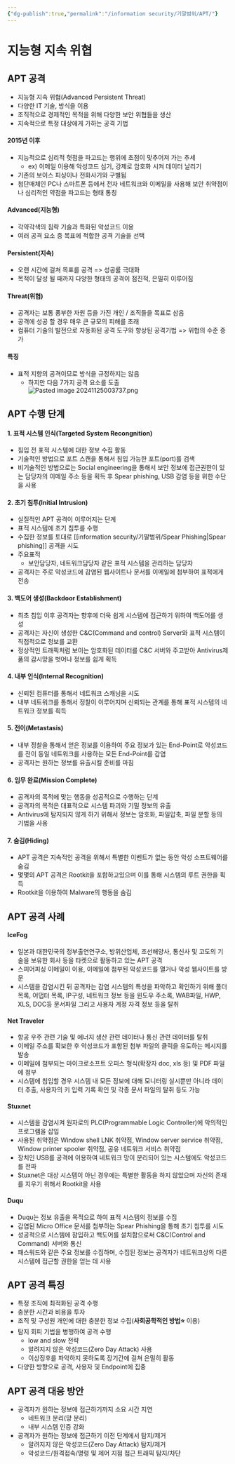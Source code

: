 ```yaml
---
{"dg-publish":true,"permalink":"/information security/기말범위/APT/"}
---
```



# 지능형 지속 위협
## APT 공격
- 지능형 지속 위협(Advanced Persistent Threat)
- 다양한 IT 기술, 방식을 이용
- 조직적으로 경제적인 목적을 위해 다양한 보안 위협들을 생산
- 지속적으로 특정 대상에게 가하는 공격 기법
#### 2015년 이후
- 지능적으로 심리적 헛점을 파고드는 행위에 초점이 맞추어져 가는 추세
	- ex)  이메일 이용해 악성코드 심기, 강제로 암호화 시켜 데이터 날리기
- 기존의 보이스 피싱이나 전화사기와 구별됨
- 첨단매체인 PC나 스마트폰 등에서 전자 네트워크와 이메일을 사용해 보안 취약점이나 심리적인 약점을 파고드는 형태 통칭

#### Advanced(지능형)
- 각약각색의 침략 기술과 특화된 악성코드 이용
- 여러 공격 요소 중 목표에 적합한 공격 기술을 선택

#### Persistent(지속)
- 오랜 시간에 걸쳐 목표를 공격 => 성공률 극대화
- 목적이 달성 될 때까지 다양한 형태의 공격이 점진적, 은밀히 이루어짐

#### Threat(위협)
- 공격자는 보통 풍부한 자원 등을 가진 개인 / 조직들을 목표로 삼음
- 공격에 성공 할 경우 매우 큰 규모의 피해를 초래
- 컴퓨터 기술의 발전으로 자동화된 공격 도구와 향상된 공격기법 => 위협의 수준 증가

#### 특징
- 표적 지향의 공격이므로 방식을 규정하지는 않음
	- 하지만 다음 7가지 공격 요소를 도출
![Pasted image 20241125003737.png](/img/user/Image/Pasted%20image%2020241125003737.png)


## APT 수행 단계
#### 1. 표적 시스템 인식(Targeted System Recongnition)
- 침입 전 표적 시스템에 대한 정보 수집 활동
- 기술적인 방법으로 포트 스캔을 통해서 침입 가능한 포트(port)를 검색
- 비기술적인 방법으로는 Social engineering을 통해서 보안 정보에 접근권한이 있는 담당자의 이메일 주소 등을 획득 후 Spear phishing, USB 감염 등을 위한 수단을 사용

#### 2. 초기 침투(Initial Intrusion)
- 실질적인 APT 공격이 이루어지는 단계
- 표적 시스템에 초기 침투를 수행
- 수집한 정보를 토대로 [[information security/기말범위/Spear Phishing\|Spear phishing]] 공격을 시도
- 주요표적
	- 보안담당자, 네트워크담당자 같은 표적 시스템을 관리하는 담당자
- 공격자는 주로 악성코드에 감염된 웹사이트나 문서를 이메일에 첨부하여 표적에게 전송

#### 3. 백도어 생성(Backdoor Establishment)
- 최초 침입 이후 공격자는 향후에 더욱 쉽게 시스템에 접근하기 위하여 백도어를 생성
- 공격자는 자신이 생성한 C&C(Command and control) Server와 표적 시스템이 직접적으로 정보를 교환
- 정상적인 트래픽처럼 보이는 암호화된 데이터를 C&C 서버와 주고받아 Antivirus제품의 감시망을 벗어나 정보를 쉽게 획득

#### 4. 내부 인식(Internal Recognition)
- 신뢰된 컴퓨터를 통해서 네트워크 스캐닝을 시도
- 내부 네트워크를 통해서 정찰이 이루어지며 신뢰되는 관계를 통해 표적 시스템의 네트워크 정보를 흭득

#### 5. 전이(Metastasis)
- 내부 정찰을 통해서 얻은 정보를 이용하여 주요 정보가 있는 End-Point로 악성코드를 전이 동일 네트워크를 사용하는 모든 End-Point를 감염
- 공격자는 원하는 정보를 유출시킬 준비를 마침

#### 6. 임무 완료(Mission Complete)
- 공격자의 목적에 맞는 행동을 성공적으로 수행하는 단계
- 공격자의 목적은 대표적으로 시스템 파괴와 기밀 정보의 유출
- Antivirus에 탐지되지 않게 하기 위해서 정보는 암호화, 파일압축, 파일 분할 등의 기법을 사용


#### 7. 숨김(Hiding)
- APT 공격은 지속적인 공격을 위해서 특별한 이벤트가 없는 동안 악성 소프트웨어를 숨김
- 몇몇의 APT 공격은 Rootkit을 포함하고있으며 이를 통해 시스템의 루트 권한을 획득
- Rootkit을 이용하여 Malware의 행동을 숨김

## APT 공격 사례
#### IceFog
- 일본과 대한민국의 정부출연연구소, 방위산업체, 조선해양사, 통신사 및 고도의 기술을 보유한 회사 등을 타켓으로 활동하고 있는 APT 공격
- 스피어피싱 이메일이 이용, 이메일에 첨부된 악성코드를 열거나 악성 웹사이트를 방문
- 시스템을 감염시킨 뒤 공격자는 감염 시스템의 특성을 파악하고 확인하기 위해 폴더 목록, 어댑터 목록, IP구성, 네트워크 정보 등을 윈도우 주소록, WAB파일, HWP, XLS, DOC등 문서파일 그리고 사용자 계정 자격 정보 등을 탈취

#### Net Traveler
- 항공 우주 관련 기술 및 에너지 생산 관련 데이터나 통신 관련 데이터를 탈취
- 이메일 주소를 확보한 후 악성코드가 포함된 첨부 파일의 클릭을 유도하는 메시지를 발송
- 이메일에 첨부되는 마이크로소프트 오피스 형식(확장자 doc, xls 등) 및 PDF 파일에 첨부
- 시스템에 침입할 경우 시스템 내 모든 정보에 대해 모니터링 실시뿐만 아니라 데이터 추출, 사용자의 키 입력 기록 확인 및 각종 문서 파일의 탈취 등도 가능

#### Stuxnet
- 시스템을 감염시켜 원자로의 PLC(Programmable Logic Controller)에 악의적인 프로그램을 삽입
- 사용된 취약점은 Window shell LNK 취약점, Window server service 취약점, Window printer spooler 취약점, 공유 네트워크 서비스 취약점
- 장치인 USB를 공격에 이용하여 네트워크 망이 분리되어 있는 시스템에도 악성코드를 전파
- Stuxnet은 대상 시스템이 아닌 경우에는 특별한 활동을 하지 않았으며 자신의 존재를 지우기 위해서 Rootkit을 사용

#### Duqu
- Duqu는 정보 유출을 목적으로 하여 표적 시스템의 정보를 수집
- 감염된 Micro Office 문서를 첨부하는 Spear Phishing을 통해 초기 침투를 시도
- 성공적으로 시스템에 잠입하고 백도어를 설치함으로써 C&C(Control and Command) 서버와 통신
- 패스워드와 같은 주요 정보를 수집하며, 수집된 정보는 공격자가 네트워크상의 다른 시스템에 접근할 권한을 얻는 데 사용


## APT 공격 특징
- 특정 조직에 최적화된 공격 수행
- 충분한 시간과 비용을 투자
- 조직 및 구성원 개인에 대한 충분한 정보 수집(**사회공학적인 방법⭐** 이용)
- 탐지 회피 기법을 병행하여 공격 수행
	-  low and slow  전략
	- 알려지지 않은 악성코드(Zero Day Attack) 사용
	- 이상징후를 파악하지 못하도록 장기간에 걸쳐 은밀히 활동
- 다양한 방향으로 공격, 사용자 및 Endpoint에 집중

## APT 공격 대응 방안
- 공격자가 원하는 정보에 접근하기까지 소요 시간 지연
	- 네트워크 분리(망 분리)
	- 내부 시스템 인증 강화
- 공격자가 원하는 정보에 접근하기 이전 단계에서 탐지/제거
	- 알려지지 않은 악성코드(Zero Day Attack) 탐지/제거
	- 악성코드/원격접속/명령 및 제어 지점 접근 트래픽 탐지/차단